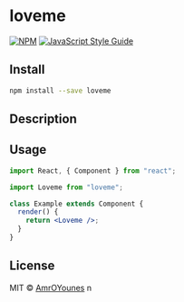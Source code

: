 # loveme

>

[![NPM](https://img.shields.io/npm/v/loveme.svg)](https://www.npmjs.com/package/loveme) [![JavaScript Style Guide](https://img.shields.io/badge/code_style-standard-brightgreen.svg)](https://standardjs.com)

## Install

```bash
npm install --save loveme
```

## Description

## Usage

```jsx
import React, { Component } from "react";

import Loveme from "loveme";

class Example extends Component {
  render() {
    return <Loveme />;
  }
}
```

## License

MIT © [AmrOYounes](https://github.com/AmrOYounes)
n
